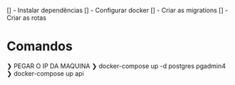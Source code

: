 [] - Instalar dependências
[] - Configurar docker
[] - Criar as migrations
[] - Criar as rotas

# Comandos
❯ PEGAR O IP DA MAQUINA
❯ docker-compose up -d postgres pgadmin4
❯ docker-compose up api
